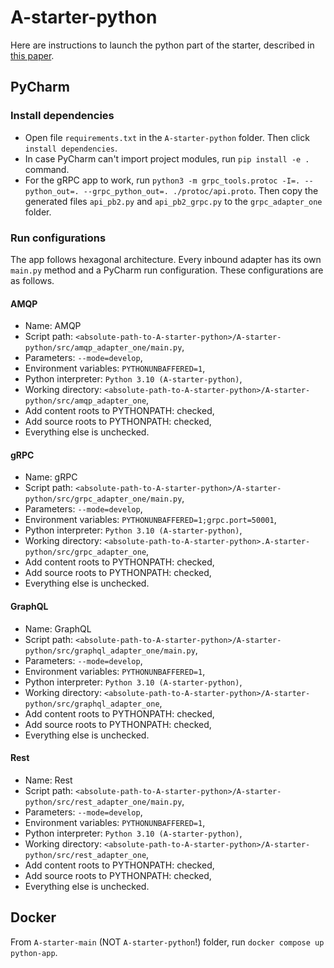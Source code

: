 # A-starter-python
Here are instructions to launch the python part of the starter, described in [this paper](https://dzone.com/articles/a-starter-for-a-distributed-multi-language-analyti).
## PyCharm
### Install dependencies
+ Open file `requirements.txt` in the `A-starter-python` folder. Then click `install dependencies`.
+ In case PyCharm can't import project modules, run `pip install -e .` command.
+ For the gRPC app to work, run `python3 -m grpc_tools.protoc -I=. --python_out=. --grpc_python_out=. ./protoc/api.proto`. Then copy the generated files `api_pb2.py` and `api_pb2_grpc.py` to the `grpc_adapter_one` folder. 
### Run configurations
The app follows hexagonal architecture. Every inbound adapter has its own `main.py` method and a PyCharm run configuration. These configurations are as follows.
#### AMQP
+ Name: AMQP
+ Script path: `<absolute-path-to-A-starter-python>/A-starter-python/src/amqp_adapter_one/main.py`,
+ Parameters: `--mode=develop`,
+ Environment variables: `PYTHONUNBAFFERED=1`,
+ Python interpreter: `Python 3.10 (A-starter-python)`,
+ Working directory: `<absolute-path-to-A-starter-python>/A-starter-python/src/amqp_adapter_one`,
+ Add content roots to PYTHONPATH: checked,
+ Add source roots to PYTHONPATH: checked,
+ Everything else is unchecked.
#### gRPC
+ Name: gRPC
+ Script path: `<absolute-path-to-A-starter-python>/A-starter-python/src/grpc_adapter_one/main.py`,
+ Parameters: `--mode=develop`,
+ Environment variables: `PYTHONUNBAFFERED=1;grpc.port=50001`,
+ Python interpreter: `Python 3.10 (A-starter-python)`,
+ Working directory: `<absolute-path-to-A-starter-python>.A-starter-python/src/grpc_adapter_one`,
+ Add content roots to PYTHONPATH: checked,
+ Add source roots to PYTHONPATH: checked,
+ Everything else is unchecked. 
#### GraphQL
+ Name: GraphQL
+ Script path: `<absolute-path-to-A-starter-python>/A-starter-python/src/graphql_adapter_one/main.py`,
+ Parameters: `--mode=develop`,
+ Environment variables: `PYTHONUNBAFFERED=1`,
+ Python interpreter: `Python 3.10 (A-starter-python)`,
+ Working directory: `<absolute-path-to-A-starter-python>/A-starter-python/src/graphql_adapter_one`,
+ Add content roots to PYTHONPATH: checked,
+ Add source roots to PYTHONPATH: checked,
+ Everything else is unchecked. 
#### Rest
+ Name: Rest
+ Script path: `<absolute-path-to-A-starter-python>/A-starter-python/src/rest_adapter_one/main.py`,
+ Parameters: `--mode=develop`,
+ Environment variables: `PYTHONUNBAFFERED=1`,
+ Python interpreter: `Python 3.10 (A-starter-python)`,
+ Working directory: `<absolute-path-to-A-starter-python>/A-starter-python/src/rest_adapter_one`,
+ Add content roots to PYTHONPATH: checked,
+ Add source roots to PYTHONPATH: checked,
+ Everything else is unchecked. 
## Docker
From `A-starter-main` (NOT `A-starter-python`!) folder, run `docker compose up python-app`.
